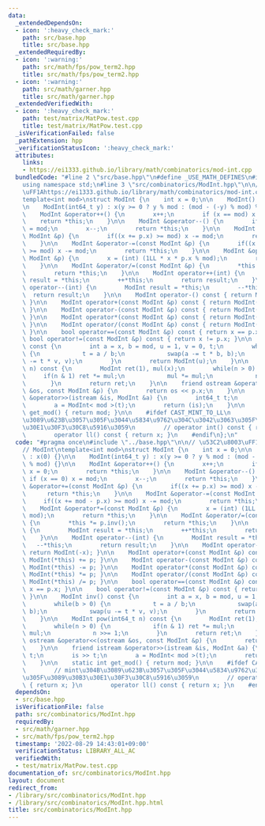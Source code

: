 ```yaml
---
data:
  _extendedDependsOn:
  - icon: ':heavy_check_mark:'
    path: src/base.hpp
    title: src/base.hpp
  _extendedRequiredBy:
  - icon: ':warning:'
    path: src/math/fps/pow_term2.hpp
    title: src/math/fps/pow_term2.hpp
  - icon: ':warning:'
    path: src/math/garner.hpp
    title: src/math/garner.hpp
  _extendedVerifiedWith:
  - icon: ':heavy_check_mark:'
    path: test/matrix/MatPow.test.cpp
    title: test/matrix/MatPow.test.cpp
  _isVerificationFailed: false
  _pathExtension: hpp
  _verificationStatusIcon: ':heavy_check_mark:'
  attributes:
    links:
    - https://ei1333.github.io/library/math/combinatorics/mod-int.cpp
  bundledCode: "#line 2 \"src/base.hpp\"\n#define _USE_MATH_DEFINES\n#include <bits/stdc++.h>\n\
    using namespace std;\n#line 3 \"src/combinatorics/ModInt.hpp\"\n\n// \u53C2\u8003\
    \uFF1Ahttps://ei1333.github.io/library/math/combinatorics/mod-int.cpp\n// ModInt\n\
    template<int mod>\nstruct ModInt {\n    int x = 0;\n\n    ModInt() : x(0) {}\n\
    \n    ModInt(int64_t y) : x(y >= 0 ? y % mod : (mod - (-y) % mod) % mod) {}\n\n\
    \    ModInt &operator++() {\n        x++;\n        if (x == mod) x = 0;\n    \
    \    return *this;\n    }\n\n    ModInt &operator--() {\n        if (x == 0) x\
    \ = mod;\n        x--;\n        return *this;\n    }\n\n    ModInt &operator+=(const\
    \ ModInt &p) {\n        if((x += p.x) >= mod) x -= mod;\n        return *this;\n\
    \    }\n\n    ModInt &operator-=(const ModInt &p) {\n        if((x += mod - p.x)\
    \ >= mod) x -= mod;\n        return *this;\n    }\n\n    ModInt &operator*=(const\
    \ ModInt &p) {\n        x = (int) (1LL * x * p.x % mod);\n        return *this;\n\
    \    }\n\n    ModInt &operator/=(const ModInt &p) {\n        *this *= p.inv();\n\
    \        return *this;\n    }\n\n    ModInt operator++(int) {\n        ModInt\
    \ result = *this;\n        ++*this;\n        return result;\n    }\n\n    ModInt\
    \ operator--(int) {\n        ModInt result = *this;\n        --*this;\n      \
    \  return result;\n    }\n\n    ModInt operator-() const { return ModInt(-x);\
    \ }\n\n    ModInt operator+(const ModInt &p) const { return ModInt(*this) += p;\
    \ }\n\n    ModInt operator-(const ModInt &p) const { return ModInt(*this) -= p;\
    \ }\n\n    ModInt operator*(const ModInt &p) const { return ModInt(*this) *= p;\
    \ }\n\n    ModInt operator/(const ModInt &p) const { return ModInt(*this) /= p;\
    \ }\n\n    bool operator==(const ModInt &p) const { return x == p.x; }\n\n   \
    \ bool operator!=(const ModInt &p) const { return x != p.x; }\n\n    ModInt inv()\
    \ const {\n        int a = x, b = mod, u = 1, v = 0, t;\n        while(b > 0)\
    \ {\n            t = a / b;\n            swap(a -= t * b, b);\n            swap(u\
    \ -= t * v, v);\n        }\n        return ModInt(u);\n    }\n\n    ModInt pow(int64_t\
    \ n) const {\n        ModInt ret(1), mul(x);\n        while(n > 0) {\n       \
    \     if(n & 1) ret *= mul;\n            mul *= mul;\n            n >>= 1;\n \
    \       }\n        return ret;\n    }\n\n    friend ostream &operator<<(ostream\
    \ &os, const ModInt &p) {\n        return os << p.x;\n    }\n\n    friend istream\
    \ &operator>>(istream &is, ModInt &a) {\n        int64_t t;\n        is >> t;\n\
    \        a = ModInt< mod >(t);\n        return (is);\n    }\n\n    static int\
    \ get_mod() { return mod; }\n\n    #ifdef CAST_MINT_TO_LL\n        // mint\u304B\
    \u3089\u623B\u3057\u305F\u3044\u5834\u9762\u304C\u3042\u3063\u305F\u3089\u30B3\
    \u30E1\u30F3\u30C8\u5916\u3059\n        // operator int() const { return x; }\n\
    \        operator ll() const { return x; }\n    #endif\n};\n"
  code: "#pragma once\n#include \"../base.hpp\"\n\n// \u53C2\u8003\uFF1Ahttps://ei1333.github.io/library/math/combinatorics/mod-int.cpp\n\
    // ModInt\ntemplate<int mod>\nstruct ModInt {\n    int x = 0;\n\n    ModInt()\
    \ : x(0) {}\n\n    ModInt(int64_t y) : x(y >= 0 ? y % mod : (mod - (-y) % mod)\
    \ % mod) {}\n\n    ModInt &operator++() {\n        x++;\n        if (x == mod)\
    \ x = 0;\n        return *this;\n    }\n\n    ModInt &operator--() {\n       \
    \ if (x == 0) x = mod;\n        x--;\n        return *this;\n    }\n\n    ModInt\
    \ &operator+=(const ModInt &p) {\n        if((x += p.x) >= mod) x -= mod;\n  \
    \      return *this;\n    }\n\n    ModInt &operator-=(const ModInt &p) {\n   \
    \     if((x += mod - p.x) >= mod) x -= mod;\n        return *this;\n    }\n\n\
    \    ModInt &operator*=(const ModInt &p) {\n        x = (int) (1LL * x * p.x %\
    \ mod);\n        return *this;\n    }\n\n    ModInt &operator/=(const ModInt &p)\
    \ {\n        *this *= p.inv();\n        return *this;\n    }\n\n    ModInt operator++(int)\
    \ {\n        ModInt result = *this;\n        ++*this;\n        return result;\n\
    \    }\n\n    ModInt operator--(int) {\n        ModInt result = *this;\n     \
    \   --*this;\n        return result;\n    }\n\n    ModInt operator-() const {\
    \ return ModInt(-x); }\n\n    ModInt operator+(const ModInt &p) const { return\
    \ ModInt(*this) += p; }\n\n    ModInt operator-(const ModInt &p) const { return\
    \ ModInt(*this) -= p; }\n\n    ModInt operator*(const ModInt &p) const { return\
    \ ModInt(*this) *= p; }\n\n    ModInt operator/(const ModInt &p) const { return\
    \ ModInt(*this) /= p; }\n\n    bool operator==(const ModInt &p) const { return\
    \ x == p.x; }\n\n    bool operator!=(const ModInt &p) const { return x != p.x;\
    \ }\n\n    ModInt inv() const {\n        int a = x, b = mod, u = 1, v = 0, t;\n\
    \        while(b > 0) {\n            t = a / b;\n            swap(a -= t * b,\
    \ b);\n            swap(u -= t * v, v);\n        }\n        return ModInt(u);\n\
    \    }\n\n    ModInt pow(int64_t n) const {\n        ModInt ret(1), mul(x);\n\
    \        while(n > 0) {\n            if(n & 1) ret *= mul;\n            mul *=\
    \ mul;\n            n >>= 1;\n        }\n        return ret;\n    }\n\n    friend\
    \ ostream &operator<<(ostream &os, const ModInt &p) {\n        return os << p.x;\n\
    \    }\n\n    friend istream &operator>>(istream &is, ModInt &a) {\n        int64_t\
    \ t;\n        is >> t;\n        a = ModInt< mod >(t);\n        return (is);\n\
    \    }\n\n    static int get_mod() { return mod; }\n\n    #ifdef CAST_MINT_TO_LL\n\
    \        // mint\u304B\u3089\u623B\u3057\u305F\u3044\u5834\u9762\u304C\u3042\u3063\
    \u305F\u3089\u30B3\u30E1\u30F3\u30C8\u5916\u3059\n        // operator int() const\
    \ { return x; }\n        operator ll() const { return x; }\n    #endif\n};\n"
  dependsOn:
  - src/base.hpp
  isVerificationFile: false
  path: src/combinatorics/ModInt.hpp
  requiredBy:
  - src/math/garner.hpp
  - src/math/fps/pow_term2.hpp
  timestamp: '2022-08-29 14:43:01+09:00'
  verificationStatus: LIBRARY_ALL_AC
  verifiedWith:
  - test/matrix/MatPow.test.cpp
documentation_of: src/combinatorics/ModInt.hpp
layout: document
redirect_from:
- /library/src/combinatorics/ModInt.hpp
- /library/src/combinatorics/ModInt.hpp.html
title: src/combinatorics/ModInt.hpp
---
```

